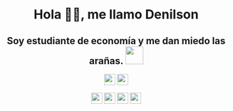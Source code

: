 <h1 align="center">Hola 👋🏽, me llamo Denilson</h1> 
<h2 align="center">Soy estudiante de economía y me dan miedo las arañas. <img src="https://github.githubassets.com/images/mona-whisper.gif" height="40" /></h2>
<div style="text-align: center;">
  <p>
    <a href="https://www.linkedin.com/in/denilsonochoa"><img src="https://img.shields.io/badge/linkedin-%230077B5.svg?&style=for-the-badge&logo=linkedin&logoColor=white" height=25></a>
    <a href="mailto:cdenilson.ochoa@gmail.com"><img src="https://img.shields.io/badge/Correo%20Electrónico-%23D14836.svg?&style=for-the-badge&logo=gmail&logoColor=white" height=25></a>
  </p>
  <p>
    <img src="https://img.shields.io/badge/Python-%233776AB.svg?&style=for-the-badge&logo=python&logoColor=white" height=25>
    <img src="https://img.shields.io/badge/R-%23276DC3.svg?&style=for-the-badge&logo=r&logoColor=white" height=25>
    <img src="https://img.shields.io/badge/SQL%20Server-%23CC2927.svg?&style=for-the-badge&logo=microsoft-sql-server&logoColor=white" height=25>
    <img src="https://img.shields.io/badge/Stata-%233C8EBB.svg?&style=for-the-badge&logo=stata&logoColor=white" height=25>
  </p>
</div>
